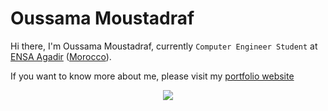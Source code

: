 # Oussama Moustadraf

Hi there, I'm Oussama Moustadraf, currently `Computer Engineer Student` at [ENSA Agadir](http://www.ensa-agadir.ac.ma/) ([Morocco](https://en.wikipedia.org/wiki/Morocco)).

If you want to know more about me, please visit my [portfolio website](https://bsoulmindy.github.io/My-Portfolio/)

<div align="center">
  <!-- Github Readme Stats -->
  <img src="https://github-readme-stats-sglp.vercel.app/api?username=Bsoulmindy&show_icons=true&theme=tokyonight&count_private=true&bg_color=90,005C97,363795,4B0082">
</div>
